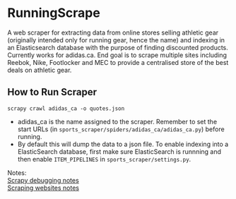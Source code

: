 # RunningScrape
A web scraper for extracting data from online stores selling athletic gear (originally intended only for running gear, hence the name) and indexing in an Elasticsearch database with the purpose of finding discounted products.<br>
Currently works for adidas.ca. End goal is to scrape multiple sites including Reebok, Nike, Footlocker and MEC to provide a centralised store of the best deals on athletic gear.

## How to Run Scraper
`scrapy crawl adidas_ca -o quotes.json`<br>
- adidas_ca is the name assigned to the scraper. Remember to set the start URLs (in `sports_scraper/spiders/adidas_ca/adidas_ca.py`) before running.
- By default this will dump the data to a json file. To enable indexing into a ElasticSearch database, first make sure ElasticSearch is runnning and then enable `ITEM_PIPELINES` in `sports_scraper/settings.py`.

Notes:<br>
[Scrapy debugging notes](https://github.com/MinuraSilva/RunningScraper/blob/master/other/scrapy_commands.py)<br>
[Scraping websites notes](https://github.com/MinuraSilva/RunningScraper/blob/master/scrapy-scraping-notes..md)

